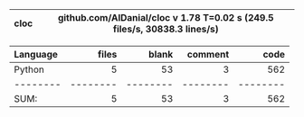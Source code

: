 cloc|github.com/AlDanial/cloc v 1.78  T=0.02 s (249.5 files/s, 30838.3 lines/s)
--- | ---

Language|files|blank|comment|code
:-------|-------:|-------:|-------:|-------:
Python|5|53|3|562
--------|--------|--------|--------|--------
SUM:|5|53|3|562
